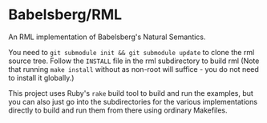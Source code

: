 Babelsberg/RML
==============

An RML implementation of Babelsberg's Natural Semantics.

You need to `git submodule init && git submodule update` to clone the
rml source tree. Follow the `INSTALL` file in the rml subdirectory to
build rml (Note that running `make install` without as non-root will
suffice - you do not need to install it globally.)

This project uses Ruby's `rake` build tool to build and run the
examples, but you can also just go into the subdirectories for the
various implementations directly to build and run them from there
using ordinary Makefiles.
